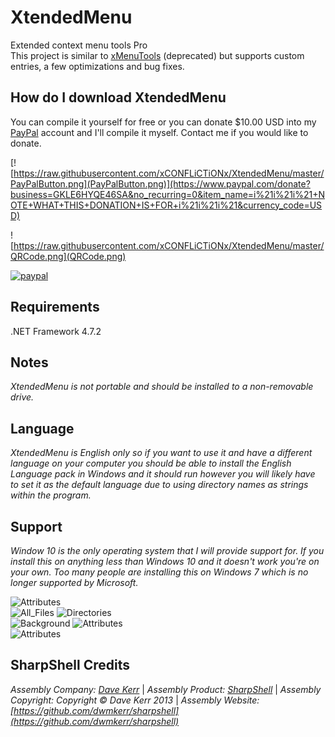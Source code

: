 # XtendedMenu

Extended context menu tools Pro  
This project is similar to [xMenuTools](https://github.com/xCONFLiCTiONx/xMenuTools) (deprecated) but supports custom entries, a few optimizations and bug fixes.

## How do I download XtendedMenu

You can compile it yourself for free or you can donate $10.00 USD into my [PayPal](https://www.paypal.com/donate?business=FBGPD9E4Z4B9W&amount=10&no_recurring=1&item_name=XtendedMenu&currency_code=USD) account and I'll compile it myself. Contact me if you would like to donate.

[![https://raw.githubusercontent.com/xCONFLiCTiONx/XtendedMenu/master/PayPalButton.png](PayPalButton.png)](https://www.paypal.com/donate?business=GKLE6HYQE46SA&no_recurring=0&item_name=i%21i%21i%21+NOTE+WHAT+THIS+DONATION+IS+FOR+i%21i%21i%21&currency_code=USD)

![https://raw.githubusercontent.com/xCONFLiCTiONx/XtendedMenu/master/QRCode.png](QRCode.png)

[![paypal](https://www.paypalobjects.com/en_US/i/btn/btn_donateCC_LG.gif)](https://www.paypal.com/donate?business=GKLE6HYQE46SA&no_recurring=0&item_name=i%21i%21i%21+NOTE+WHAT+THIS+DONATION+IS+FOR+i%21i%21i%21&currency_code=USD)

## Requirements

.NET Framework 4.7.2

## Notes

*XtendedMenu is not portable and should be installed to a non-removable drive.*

## Language

*XtendedMenu is English only so if you want to use it and have a different language on your computer you should be able to install the English Language pack in Windows and it should run however you will likely have to set it as the default language due to using directory names as strings within the program.*

## Support

*Window 10 is the only operating system that I will provide support for. If you install this on anything less than Windows 10 and it doesn't work you're on your own. Too many people are installing this on Windows 7 which is no longer supported by Microsoft.*

![Attributes](https://raw.githubusercontent.com/xCONFLiCTiONx/XtendedMenu/master/Screenshots/ContextMenu.png)  
![All_Files](https://raw.githubusercontent.com/xCONFLiCTiONx/XtendedMenu/master/Screenshots/AllFiles.png) ![Directories](https://raw.githubusercontent.com/xCONFLiCTiONx/XtendedMenu/master/Screenshots/Directories.png)  
![Background](https://raw.githubusercontent.com/xCONFLiCTiONx/XtendedMenu/master/Screenshots/Background.png) ![Attributes](https://raw.githubusercontent.com/xCONFLiCTiONx/XtendedMenu/master/Screenshots/Attributes.png)  
![Attributes](https://raw.githubusercontent.com/xCONFLiCTiONx/XtendedMenu/master/Screenshots/Custom.png)

## SharpShell Credits

*Assembly Company: [Dave Kerr](https://github.com/dwmkerr)* | *Assembly Product: [SharpShell](https://github.com/dwmkerr/sharpshell)* | *Assembly Copyright: Copyright © Dave Kerr 2013* | *Assembly Website: [https://github.com/dwmkerr/sharpshell](https://github.com/dwmkerr/sharpshell)*
